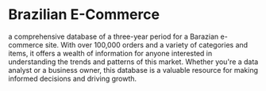 # Brazilian E-Commerce

a comprehensive database of a three-year period for a Barazian e-commerce site. With over 100,000 orders and a variety of categories and items, it offers a wealth of information for anyone interested in understanding the trends and patterns of this market. Whether you're a data analyst or a business owner, this database is a valuable resource for making informed decisions and driving growth.


